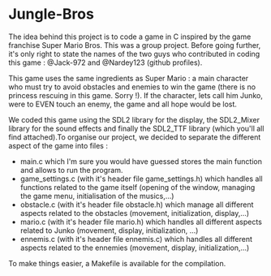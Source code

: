# Jungle-Bros
The idea behind this project is to code a game in C inspired by the game franchise Super Mario Bros. This was a group project. Before going further, it's only right to state the names of the two guys who contributed in coding this game : @Jack-972 and @Nardey123 (github profiles).

This game uses the same ingredients as Super Mario : a main character who must try to avoid obstacles and enemies to win the game (there is no princess rescuing in this game. Sorry !). If the character, lets call him Junko, were to EVEN touch an enemy, the game and all hope would be lost.  

We coded this game using the SDL2 library for the display, the SDL2_Mixer library for the sound effects and finally the SDL2_TTF library (which you'll all find attached).To organise our project, we decided to separate the different aspect of the game into files :
- main.c which I'm sure you would have guessed stores the main function and allows to run the program.
- game_settings.c (with it's header file game_settings.h) which handles all functions related to the game itself (opening of the window, managing the game menu, initialisation of the musics,...)
- obstacle.c (with it's header file obstacle.h) which manage all different aspects related to the obstacles (movement, initialization, display,...)
- mario.c (with it's header file mario.h) which handles all different aspects related to Junko (movement, display, initialization, ...)
- ennemis.c (with it's header file ennemis.c) which handles all different aspects related to the ennemies (movement, display, initialization,...)

To make things easier, a Makefile is available for the compilation.
